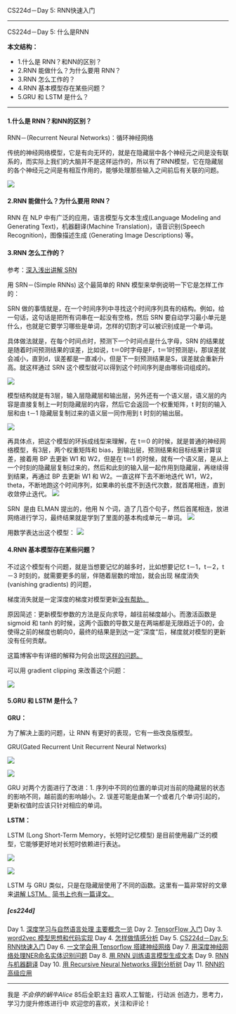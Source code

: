 CS224d－Day 5: RNN快速入门

---

CS224d－Day 5: 什么是RNN

**本文结构：**

- 1.什么是 RNN？和NN的区别？
- 2.RNN 能做什么？为什么要用 RNN？
- 3.RNN 怎么工作的？
- 4.RNN 基本模型存在某些问题？
- 5.GRU 和 LSTM 是什么？

---

#### 1.什么是 RNN？和NN的区别？

RNN－(Recurrent Neural Networks)：循环神经网络

传统的神经网络模型，它是有向无环的，就是在隐藏层中各个神经元之间是没有联系的，而实际上我们的大脑并不是这样运作的，所以有了RNN模型，它在隐藏层的各个神经元之间是有相互作用的，能够处理那些输入之间前后有关联的问题。

![](http://upload-images.jianshu.io/upload_images/1667471-13c3ef34f72b424e.png?imageMogr2/auto-orient/strip%7CimageView2/2/w/1240)


#### 2.RNN 能做什么？为什么要用 RNN？

RNN 在 NLP 中有广泛的应用，语言模型与文本生成(Language Modeling and Generating Text)，机器翻译(Machine Translation)，语音识别(Speech Recognition)，图像描述生成 (Generating Image Descriptions) 等。


#### 3.RNN 怎么工作的？
参考：[深入浅出讲解 SRN](http://v.youku.com/v_show/id_XMTI2MzI2Mzg4NA==.html)

用 SRN－(Simple RNNs) 这个最简单的 RNN 模型来举例说明一下它是怎样工作的：

SRN 做的事情就是，在一个时间序列中寻找这个时间序列具有的结构。例如，给一句话，这句话是把所有词串在一起没有空格，然后 SRN 要自动学习最小单元是什么，也就是它要学习哪些是单词，怎样的切割才可以被识别成是一个单词。

具体做法就是，在每个时间点时，预测下一个时间点是什么字母，SRN 的结果就是随着时间预测结果的误差，比如说，t＝0时字母是F，t＝1时预测是i，那误差就会减小，直到d，误差都是一直减小，但是下一刻预测结果是S，误差就会重新升高。就这样通过 SRN 这个模型就可以得到这个时间序列是由哪些词组成的。

![](http://upload-images.jianshu.io/upload_images/1667471-5aa2ebb15cd6621f.png?imageMogr2/auto-orient/strip%7CimageView2/2/w/1240)




模型结构就是有3层，输入层隐藏层和输出层，另外还有一个语义层，语义层的内容是直接复制上一时刻隐藏层的内容，然后它会返回一个权重矩阵，t 时刻的输入层和由 t－1 隐藏层复制过来的语义层一同作用到 t 时刻的输出层。

![](http://upload-images.jianshu.io/upload_images/1667471-d72d13bc8a343e7d.png?imageMogr2/auto-orient/strip%7CimageView2/2/w/1240)


再具体点，把这个模型的环拆成线型来理解，在 t＝0 的时候，就是普通的神经网络模型，有3层，两个权重矩阵和 bias，到输出层，预测结果和目标结果计算误差，接着用 BP 去更新 W1 和 W2，但是在 t＝1 的时候，就有一个语义层，是从上一个时刻的隐藏层复制过来的，然后和此刻的输入层一起作用到隐藏层，再继续得到结果，再通过 BP 去更新 W1 和 W2。一直这样下去不断地迭代 W1，W2，theta，不断地跑这个时间序列，如果串的长度不到迭代次数，就首尾相连，直到收敛停止迭代。
![](http://upload-images.jianshu.io/upload_images/1667471-c640fd72c9fc9cb4.png?imageMogr2/auto-orient/strip%7CimageView2/2/w/1240)


SRN  是由 ELMAN 提出的，他用 N 个词，造了几百个句子，然后首尾相连，放进网络进行学习，最终结果就是学到了里面的基本构成单元－单词。
![](http://upload-images.jianshu.io/upload_images/1667471-72a13da92ecd7ca0.png?imageMogr2/auto-orient/strip%7CimageView2/2/w/1240)


用数学表达出这个模型：
![](http://upload-images.jianshu.io/upload_images/1667471-b0996b7e2c292d0b.png?imageMogr2/auto-orient/strip%7CimageView2/2/w/1240)


#### 4.RNN 基本模型存在某些问题？

不过这个模型有个问题，就是当想要记忆的越多时，比如想要记忆 t－1，t－2，t－3 时刻的，就需要更多的层，伴随着层数的增加，就会出现 梯度消失(vanishing gradients) 的问题，

梯度消失就是一定深度的梯度对模型更新[没有帮助。](http://caffecn.cn/?/question/238)

原因简述：更新模型参数的方法是反向求导，越往前梯度越小。而激活函数是 sigmoid 和 tanh 的时候，这两个函数的导数又是在两端都是无限趋近于0的，会使得之前的梯度也朝向0，最终的结果是到达一定”深度“后，梯度就对模型的更新没有任何贡献。

这篇博客中有详细的解释为何会出现[这样的问题。](http://blog.csdn.net/qq_29133371/article/details/51867856)

可以用 gradient clipping 来改善这个问题：

![](http://upload-images.jianshu.io/upload_images/1667471-b6db52ab934f32b6.png?imageMogr2/auto-orient/strip%7CimageView2/2/w/1240)



#### 5.GRU 和 LSTM 是什么？


**GRU：**


为了解决上面的问题，让 RNN 有更好的表现，它有一些改良版模型。

GRU(Gated Recurrent Unit Recurrent Neural Networks) 

![](http://upload-images.jianshu.io/upload_images/1667471-8d2e057665620930.png?imageMogr2/auto-orient/strip%7CimageView2/2/w/1240)


![](http://upload-images.jianshu.io/upload_images/1667471-eae2b092b8801947.png?imageMogr2/auto-orient/strip%7CimageView2/2/w/1240)


GRU 对两个方面进行了改进：1. 序列中不同的位置的单词对当前的隐藏层的状态的影响不同，越前面的影响越小。2. 误差可能是由某一个或者几个单词引起的，更新权值时应该只针对相应的单词。

**LSTM：**

LSTM (Long Short-Term Memory，长短时记忆模型) 是目前使用最广泛的模型，它能够更好地对长短时依赖进行表达。




![](http://upload-images.jianshu.io/upload_images/1667471-2bab5ecfe5e00af0.png?imageMogr2/auto-orient/strip%7CimageView2/2/w/1240)


![](http://upload-images.jianshu.io/upload_images/1667471-ee5cf04bf174284d.png?imageMogr2/auto-orient/strip%7CimageView2/2/w/1240)


LSTM 与 GRU 类似，只是在隐藏层使用了不同的函数。这里有一篇非常好的文章来[讲解 LSTM。](http://colah.github.io/posts/2015-08-Understanding-LSTMs/)
[简书上也有一篇译文。](http://www.jianshu.com/p/9dc9f41f0b29#)

##### [cs224d]

Day 1. [深度学习与自然语言处理 主要概念一览](http://www.jianshu.com/p/6993edef96e4)
Day 2. [TensorFlow 入门](http://www.jianshu.com/p/6766fbcd43b9)
Day 3. [word2vec 模型思想和代码实现](http://www.jianshu.com/p/86134284fa14)
Day 4. [怎样做情感分析](http://www.jianshu.com/p/1909031bb1f2)
Day 5. [CS224d－Day 5: RNN快速入门](http://www.jianshu.com/p/bf9ddfb21b07)
Day 6. [一文学会用 Tensorflow 搭建神经网络](http://www.jianshu.com/p/e112012a4b2d)
Day 7. [用深度神经网络处理NER命名实体识别问题](http://www.jianshu.com/p/581832f2c458)
Day 8. [用 RNN 训练语言模型生成文本](http://www.jianshu.com/p/b4c5ff7c450f)
Day 9. [RNN与机器翻译](http://www.jianshu.com/p/23b46605857e)
Day 10. [用 Recursive Neural Networks 得到分析树](http://www.jianshu.com/p/403665b55cd4)
Day 11. [RNN的高级应用](http://www.jianshu.com/p/0e840f92b532)

---
我是 *不会停的蜗牛Alice*
85后全职主妇
喜欢人工智能，行动派
创造力，思考力，学习力提升修炼进行中
欢迎您的喜欢，关注和评论！
